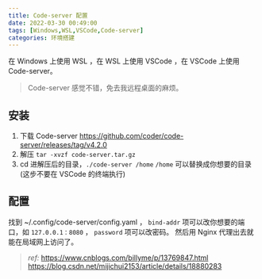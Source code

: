 ```yaml
---
title: Code-server 配置
date: 2022-03-30 00:49:00
tags: [Windows,WSL,VSCode,Code-server]
categories: 环境搭建
---
```


在 Windows 上使用 WSL ，在 WSL 上使用 VSCode ，在 VSCode 上使用 Code-server。
<!--more-->

> Code-server 感觉不错，免去我远程桌面的麻烦。

## 安装

1. 下载 Code-server
<https://github.com/coder/code-server/releases/tag/v4.2.0>
2. 解压 `tar -xvzf code-server.tar.gz`
3. cd 进解压后的目录，`./code-server /home` `/home` 可以替换成你想要的目录(这步不要在 VSCode 的终端执行)

## 配置

找到 ~/.config/code-server/config.yaml ， `bind-addr` 项可以改你想要的端口，如 `127.0.0.1：8080` ， `password` 项可以改密码。
然后用 Nginx 代理出去就能在局域网上访问了。

> _ref:_
<https://www.cnblogs.com/billyme/p/13769847.html>
<https://blog.csdn.net/mijichui2153/article/details/18880283>
